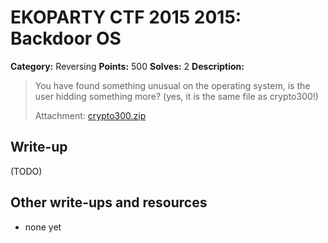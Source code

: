 # EKOPARTY CTF 2015 2015: Backdoor OS

**Category:** Reversing
**Points:** 500
**Solves:** 2
**Description:**

> You have found something unusual on the operating system, is the user hidding something more? (yes, it is the same file as crypto300!)
> 
> Attachment: [crypto300.zip](../../crypto/cry300/crypto300.zip)


## Write-up

(TODO)

## Other write-ups and resources

* none yet
